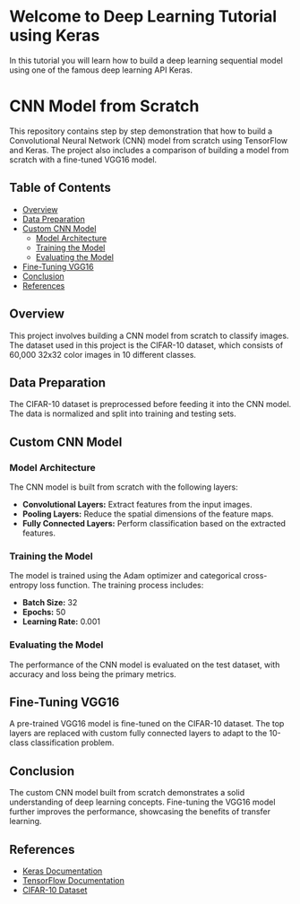 # Welcome to Deep Learning Tutorial using Keras 
In this tutorial you will learn how to build a deep learning sequential model using one of the famous deep learning API Keras. 

# CNN Model from Scratch

This repository contains step by step demonstration that how to build a Convolutional Neural Network (CNN) model from scratch using TensorFlow and Keras. The project also includes a comparison of building a model from scratch with a fine-tuned VGG16 model.

## Table of Contents

- [Overview](#overview)
- [Data Preparation](#data-preparation)
- [Custom CNN Model](#custom-cnn-model)
  - [Model Architecture](#model-architecture)
  - [Training the Model](#training-the-model)
  - [Evaluating the Model](#evaluating-the-model)
- [Fine-Tuning VGG16](#fine-tuning-vgg16)
- [Conclusion](#conclusion)
- [References](#references)

## Overview

This project involves building a CNN model from scratch to classify images. The dataset used in this project is the CIFAR-10 dataset, which consists of 60,000 32x32 color images in 10 different classes.

## Data Preparation

The CIFAR-10 dataset is preprocessed before feeding it into the CNN model. The data is normalized and split into training and testing sets.

## Custom CNN Model

### Model Architecture

The CNN model is built from scratch with the following layers:

- **Convolutional Layers:** Extract features from the input images.
- **Pooling Layers:** Reduce the spatial dimensions of the feature maps.
- **Fully Connected Layers:** Perform classification based on the extracted features.

### Training the Model

The model is trained using the Adam optimizer and categorical cross-entropy loss function. The training process includes:

- **Batch Size:** 32
- **Epochs:** 50
- **Learning Rate:** 0.001

### Evaluating the Model

The performance of the CNN model is evaluated on the test dataset, with accuracy and loss being the primary metrics.

## Fine-Tuning VGG16

A pre-trained VGG16 model is fine-tuned on the CIFAR-10 dataset. The top layers are replaced with custom fully connected layers to adapt to the 10-class classification problem.

## Conclusion

The custom CNN model built from scratch demonstrates a solid understanding of deep learning concepts. Fine-tuning the VGG16 model further improves the performance, showcasing the benefits of transfer learning.

## References

- [Keras Documentation](https://keras.io)
- [TensorFlow Documentation](https://www.tensorflow.org)
- [CIFAR-10 Dataset](https://www.cs.toronto.edu/~kriz/cifar.html)
